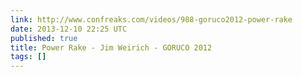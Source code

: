 ```yaml
---
link: http://www.confreaks.com/videos/988-goruco2012-power-rake
date: 2013-12-10 22:25 UTC
published: true
title: Power Rake - Jim Weirich - GORUCO 2012
tags: []
---
```



